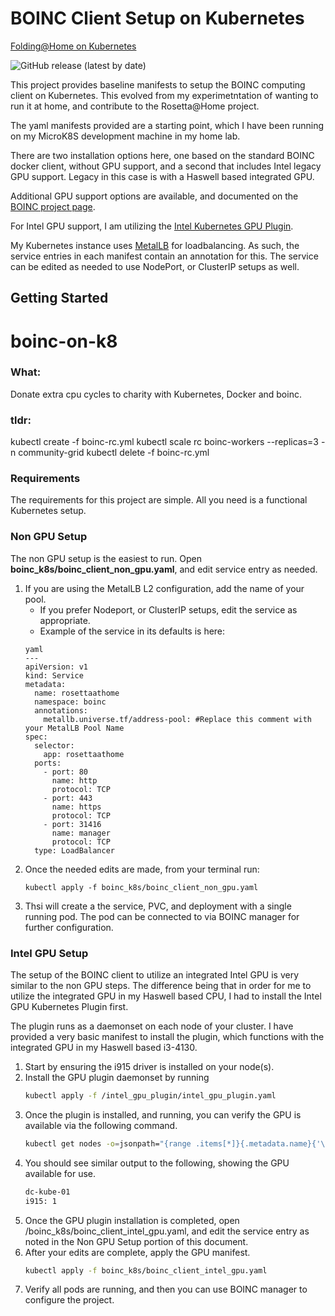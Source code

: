 # BOINC Client Setup on Kubernetes #


[Folding@Home on Kubernetes](https://justin.palpant.us/folding-home-on-kubernetes/)

![GitHub release (latest by date)](https://img.shields.io/github/v/release/jaysgrant/kubernetes_boinc_client_setup)

This project provides baseline manifests to setup the BOINC computing client on Kubernetes. This evolved from my experimetntation of wanting to run it at home, and contribute to the Rosetta@Home project.

The yaml manifests provided are a starting point, which I have been running on my MicroK8S development machine in my home lab.

There are two installation options here, one based on the standard BOINC docker client, without GPU support, and a second that includes Intel legacy GPU support. Legacy in this case is with a Haswell based integrated GPU.

Additional GPU support options are available, and documented on the [BOINC project page](https://github.com/BOINC/boinc-client-docker).

For Intel GPU support, I am utilizing the [Intel Kubernetes GPU Plugin](https://github.com/intel/intel-device-plugins-for-kubernetes/).

My Kubernetes instance uses [MetalLB](https://github.com/metallb/metallb) for loadbalancing. As such, the service entries in each manifest contain an annotation for this. The service can be edited as needed to use NodePort, or ClusterIP setups as well.

## Getting Started ##

boinc-on-k8
===========

### What:   
Donate extra cpu cycles to charity with Kubernetes, Docker and boinc.

### tldr:

kubectl create -f boinc-rc.yml 
kubectl scale rc boinc-workers --replicas=3 -n community-grid
kubectl delete -f boinc-rc.yml 

### Requirements ###

The requirements for this project are simple. All you need is a functional Kubernetes setup.

### Non GPU Setup ###

The non GPU setup is the easiest to run. Open **boinc_k8s/boinc_client_non_gpu.yaml**, and edit service entry as needed. 
1. If you are using the MetalLB L2 configuration, add the name of your pool.
    * If you prefer Nodeport, or ClusterIP setups, edit the service as appropriate.
    * Example of the service in its defaults is here:
    ```
    yaml
    ---
    apiVersion: v1
    kind: Service
    metadata:
      name: rosettaathome
      namespace: boinc
      annotations:
        metallb.universe.tf/address-pool: #Replace this comment with your MetalLB Pool Name
    spec:
      selector:
        app: rosettaathome
      ports:
        - port: 80
          name: http
          protocol: TCP
        - port: 443
          name: https
          protocol: TCP
        - port: 31416
          name: manager
          protocol: TCP
      type: LoadBalancer
    ```
1. Once the needed edits are made, from your terminal run:
    ```
    kubectl apply -f boinc_k8s/boinc_client_non_gpu.yaml
    ```
1. Thsi will create a the service, PVC, and deployment with a single running pod. The pod can be connected to via BOINC manager for further configuration.

### Intel GPU Setup ###

The setup of the BOINC client to utilize an integrated Intel GPU is very similar to the non GPU steps. The difference being that in order for me to utilize the integrated GPU in my Haswell based CPU, I had to install the Intel GPU Kubernetes Plugin first.

The plugin runs as a daemonset on each node of your cluster. I have provided a very basic manifest to install the plugin, which functions with the integrated GPU in my Haswell based i3-4130.

1. Start by ensuring the i915 driver is installed on your node(s).
1. Install the GPU plugin daemonset by running
    ```sh
    kubectl apply -f /intel_gpu_plugin/intel_gpu_plugin.yaml
    ```
1. Once the plugin is installed, and running, you can verify the GPU is available via the following command.
    ```sh
    kubectl get nodes -o=jsonpath="{range .items[*]}{.metadata.name}{'\n'}{' i915: '}{.status.allocatable.gpu\.intel\.com/i915}{'\n'}"
    ```
1. You should see similar output to the following, showing the GPU available for use.
    ```sh
    dc-kube-01
    i915: 1
    ```
1. Once the GPU plugin installation is completed, open /boinc_k8s/boinc_client_intel_gpu.yaml, and edit the service entry as noted in the Non GPU Setup portion of this document.
1. After your edits are complete, apply the GPU manifest.
    ```sh
    kubectl apply -f boinc_k8s/boinc_client_intel_gpu.yaml
    ```
1. Verify all pods are running, and then you can use BOINC manager to configure the project.